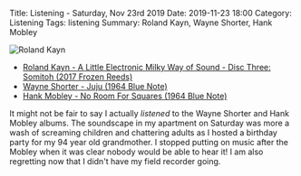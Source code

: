Title: Listening - Saturday, Nov 23rd 2019 
Date: 2019-11-23 18:00
Category: Listening
Tags: listening
Summary: Roland Kayn, Wayne Shorter, Hank Mobley


![Roland Kayn](/images/milky.jpg)

- [Roland Kayn - A Little Electronic Milky Way of Sound - Disc Three: Somitoh (2017 Frozen Reeds)](https://www.discogs.com/Roland-Kayn-A-Little-Electronic-Milky-Way-Of-Sound/release/11017924)
- [Wayne Shorter - Juju (1964 Blue Note)](https://www.discogs.com/Wayne-Shorter-Juju/master/140426a)
- [Hank Mobley - No Room For Squares (1964 Blue Note)](https://www.discogs.com/Hank-Mobley-No-Room-For-Squares/master/62800)


It might not be fair to say I actually _listened_ to the Wayne Shorter and Hank Mobley albums. The soundscape in my apartment on Saturday was more a wash of screaming children and chattering 
adults as I hosted a birthday party for my 94 year old grandmother. I stopped putting on music after the Mobley when it was clear nobody would be able to hear it! I am also regretting now that I 
didn't have my field recorder going.
